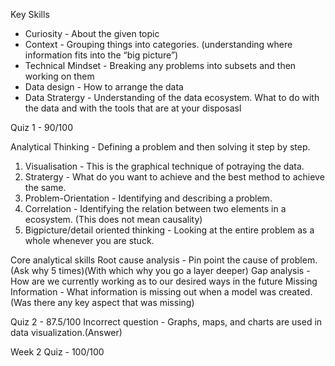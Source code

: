 Key Skills 
- Curiosity - About the given topic 
- Context - Grouping things into categories. (understanding where information fits into the “big picture”)
- Technical Mindset - Breaking any problems into subsets and then working on them 
- Data design - How to arrange the data 
- Data Stratergy - Understanding of the data ecosystem. What to do with the data and with the tools that are at your disposasl

Quiz 1 - 90/100

Analytical Thinking - Defining a problem and then solving it step by step.
1. Visualisation - This is the graphical technique of potraying the data.
2. Stratergy - What do you want to achieve and the best method to achieve the same.
3. Problem-Orientation - Identifying and describing a problem. 
4. Correlation - Identifying the relation between two elements in a ecosystem. (This does not mean causality)
5. Bigpicture/detail oriented thinking - Looking at the entire problem as a whole whenever you are stuck. 

Core analytical skills 
Root cause analysis - Pin point the cause of problem. (Ask why 5 times)(With which why you go a layer deeper)
Gap analysis - How are we currently working as to our desired ways in the future
Missing Information - What information is missing out when a model was created. (Was there any key aspect that was missing)

Quiz 2 - 87.5/100
Incorrect question - Graphs, maps, and charts are used in data visualization.(Answer)

Week 2 Quiz - 100/100